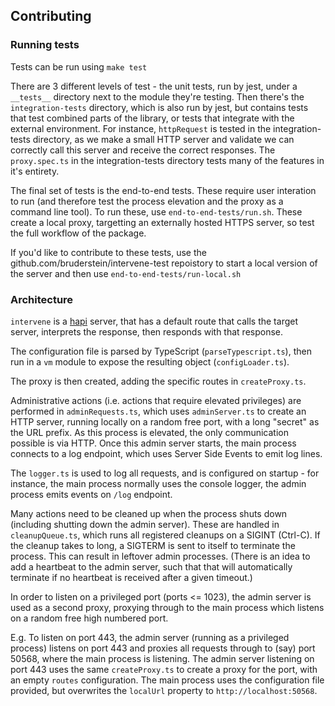 ## Contributing

### Running tests

Tests can be run using `make test`

There are 3 different levels of test - the unit tests, run by jest, under a `__tests__` directory next to the module they're testing.  Then there's the `integration-tests` directory, which is also run by jest, but contains tests that test combined parts of the library, or tests that integrate with the external environment. For instance, `httpRequest` is tested in the integration-tests directory, as we make a small HTTP server and validate we can correctly call this server and receive the correct responses.  The `proxy.spec.ts` in the integration-tests directory tests many of the features in it's entirety.

The final set of tests is the end-to-end tests. These require user interation to run (and therefore test the process elevation and the proxy as a command line tool). To run these, use `end-to-end-tests/run.sh`.  These create a local proxy, targetting an externally hosted HTTPS server, so test the full workflow of the package.

If you'd like to contribute to these tests, use the github.com/bruderstein/intervene-test repoistory to start a local version of the server and then use `end-to-end-tests/run-local.sh`

### Architecture

`intervene` is a [hapi](https://hapijs.com) server, that has a default route that calls the target server, interprets the response, then responds with that response.

The configuration file is parsed by TypeScript (`parseTypescript.ts`), then run in a `vm` module to expose the resulting object (`configLoader.ts`).

The proxy is then created, adding the specific routes in `createProxy.ts`.

Administrative actions (i.e. actions that require elevated privileges) are performed in `adminRequests.ts`, which uses `adminServer.ts` to create an HTTP server, running locally on a random free port, with a long "secret" as the URL prefix. As this process is elevated, the only communication possible is via HTTP. Once this admin server starts, the main process connects to a log endpoint, which uses Server Side Events to emit log lines.

The `logger.ts` is used to log all requests, and is configured on startup - for instance, the main process normally uses the console logger, the admin process emits events on `/log` endpoint.

Many actions need to be cleaned up when the process shuts down (including shutting down the admin server). These are handled in `cleanupQueue.ts`, which runs all registered cleanups on a SIGINT (Ctrl-C). If the cleanup takes to long, a SIGTERM is sent to itself to terminate the process. This can result in leftover admin processes.  (There is an idea to add a heartbeat to the admin server, such that that will automatically terminate if no heartbeat is received after a given timeout.)

In order to listen on a privileged port (ports <= 1023), the admin server is used as a second proxy, proxying through to the main process which listens on a random free high numbered port.

E.g. To listen on port 443, the admin server (running as a privileged process) listens on port 443 and proxies all requests through to (say) port 50568, where the main process is listening. The admin server listening on port 443 uses the same `createProxy.ts` to create a proxy for the port, with an empty `routes` configuration. The main process uses the configuration file provided, but overwrites the `localUrl` property to `http://localhost:50568`.
